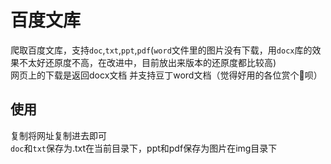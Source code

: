 # 百度文库
爬取百度文库，支持`doc`,`txt`,`ppt`,`pdf`(`word`文件里的图片没有下载，用`docx`库的效果不太好还原度不高，在改进中，目前放出来版本的还原度都比较高)<br>
网页上的下载是返回docx文档 并支持豆丁word文档（觉得好用的各位赏个🌟呗）
## 使用
复制将网址复制进去即可<br>
`doc`和`txt`保存为.txt在当前目录下，ppt和pdf保存为图片在img目录下<br>
